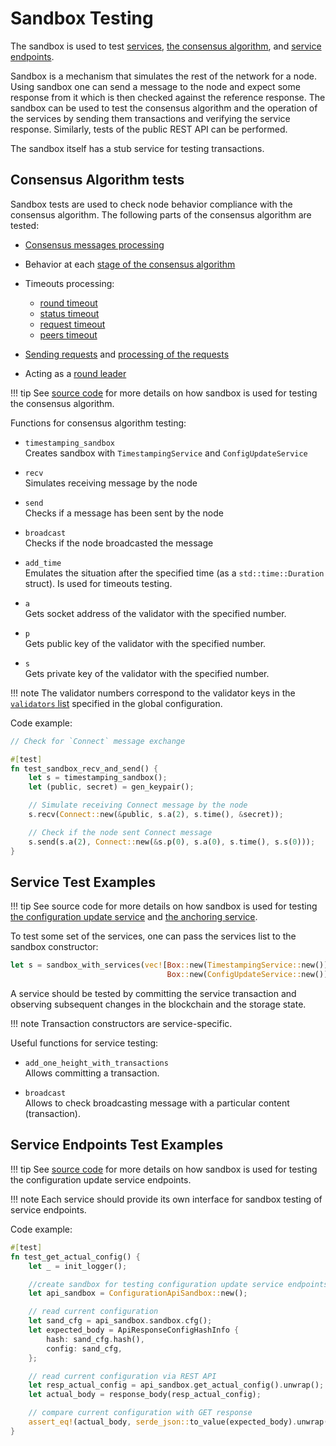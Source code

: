 # Sandbox Testing

The sandbox is used to test [services](../architecture/services.md),
[the consensus algorithm](consensus/specification.md),
and [service endpoints](../glossary.md#service-endpoint).

Sandbox is a mechanism that simulates the rest of the network for a node. Using
sandbox one can send a message to the node and expect some response from it
which is then checked against the reference response. The sandbox can be used to
test the consensus algorithm and the operation of the services by sending them
transactions and verifying the service response. Similarly, tests of the public
REST API can be performed.

The sandbox itself has a stub service for testing transactions.

## Consensus Algorithm tests

Sandbox tests are used to check node behavior compliance with the consensus
algorithm. The following parts of the consensus algorithm are tested:

- [Consensus messages processing](consensus/specification.md#message-processing)
- Behavior at each [stage of the consensus algorithm](consensus/specification.md#consensus-algorithm-stages)
- Timeouts processing:

    - [round timeout](consensus/specification.md#round-timeout-processing)
    - [status timeout](consensus/specification.md#status-timeout-processing)
    - [request timeout](consensus/requests.md#request-timeout)
    - [peers timeout](consensus/requests.md#peers-timeout)

- [Sending requests](consensus/requests.md#sending-requests) and
  [processing of the requests](consensus/requests.md#requests-processing)

- Acting as a [round leader](../architecture/consensus.md#strawman-version)

!!! tip
    See [source code](https://github.com/exonum/exonum-core/blob/master/sandbox/tests/consensus.rs)
    for more details on how sandbox is used for testing the consensus algorithm.

Functions for consensus algorithm testing:

- `timestamping_sandbox`  
  Creates sandbox with `TimestampingService` and `ConfigUpdateService`

- `recv`  
  Simulates receiving message by the node

- `send`  
  Checks if a message has been sent by the node

- `broadcast`  
  Checks if the node broadcasted the message

- `add_time`  
  Emulates the situation after the specified time (as a `std::time::Duration`
  struct). Is used for timeouts testing.

- `a`  
  Gets socket address of the validator with the specified number.

- `p`  
  Gets public key of the validator with the specified number.

- `s`  
  Gets private key of the validator with the specified number.

!!! note
    The validator numbers correspond to the validator keys in the
    [`validators` list](../architecture/configuration.md#genesis) specified in
    the global configuration.

Code example:

```rust
// Check for `Connect` message exchange

#[test]
fn test_sandbox_recv_and_send() {
    let s = timestamping_sandbox();
    let (public, secret) = gen_keypair();

    // Simulate receiving Connect message by the node
    s.recv(Connect::new(&public, s.a(2), s.time(), &secret));

    // Check if the node sent Connect message
    s.send(s.a(2), Connect::new(&s.p(0), s.a(0), s.time(), s.s(0)));
}
```

## Service Test Examples

!!! tip
    See source code for more details on how sandbox is used for testing
    [the configuration update service](https://github.com/exonum/exonum-configuration/blob/master/sandbox_tests/src/lib.rs)
    and [the anchoring service](https://github.com/exonum/exonum-btc-anchoring/tree/master/sandbox_tests/tests).

To test some set of the services, one can pass the services list to the sandbox
constructor:

```rust
let s = sandbox_with_services(vec![Box::new(TimestampingService::new()),
                                   Box::new(ConfigUpdateService::new())])
```

A service should be tested by committing the service transaction and observing
subsequent changes in the blockchain and the storage state.

!!! note
    Transaction constructors are service-specific.

Useful functions for service testing:

- `add_one_height_with_transactions`  
  Allows committing a transaction.

- `broadcast`  
  Allows to check broadcasting message with a particular content (transaction).

## Service Endpoints Test Examples

!!! tip
    See [source code](https://github.com/exonum/exonum-configuration/blob/master/sandbox_tests/src/api_tests.rs)
    for more details on how sandbox is used for testing the configuration update
    service endpoints.

!!! note
    Each service should provide its own interface for sandbox testing of
    service endpoints.

Code example:

```rust
#[test]
fn test_get_actual_config() {
    let _ = init_logger();

    //create sandbox for testing configuration update service endpoints
    let api_sandbox = ConfigurationApiSandbox::new();

    // read current configuration
    let sand_cfg = api_sandbox.sandbox.cfg();
    let expected_body = ApiResponseConfigHashInfo {
        hash: sand_cfg.hash(),
        config: sand_cfg,
    };

    // read current configuration via REST API
    let resp_actual_config = api_sandbox.get_actual_config().unwrap();
    let actual_body = response_body(resp_actual_config);

    // compare current configuration with GET response
    assert_eq!(actual_body, serde_json::to_value(expected_body).unwrap());
}
```
